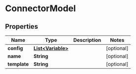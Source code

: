 # ConnectorModel

## Properties
Name | Type | Description | Notes
------------ | ------------- | ------------- | -------------
**config** | [**List&lt;Variable&gt;**](Variable.md) |  |  [optional]
**name** | **String** |  |  [optional]
**template** | **String** |  |  [optional]
